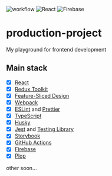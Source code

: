 ![workflow](https://github.com/MukhinVadim/production-project/actions/workflows/main.yml/badge.svg)
![React](https://img.shields.io/badge/react-%2320232a.svg?style=for-the-badge&logo=react&logoColor=%2361DAFB)
![Firebase](https://img.shields.io/badge/Firebase-039BE5?style=for-the-badge&logo=Firebase&logoColor=white)

# production-project
My playground for frontend development

## Main stack

- [x] [React](https://ru.reactjs.org/)
- [x] [Redux Toolkit](https://redux-toolkit.js.org/)
- [x] [Feature-Sliced Design](https://feature-sliced.design)
- [x] [Webpack](https://webpack.js.org/)
- [x] [ESLint](https://eslint.org) and [Prettier](https://prettier.io)
- [x] [TypeScript](https://www.typescriptlang.org/)
- [x] [Husky](https://typicode.github.io/husky)
- [x] [Jest](https://jestjs.io/) and [Testing Library](https://testing-library.com/)
- [x] [Storybook](https://storybook.js.org/)
- [x] [GitHub Actions](https://github.com/features/actions)
- [x] [Firebase](https://firebase.google.com/)
- [x] [Plop](https://plopjs.com/)

other soon...
